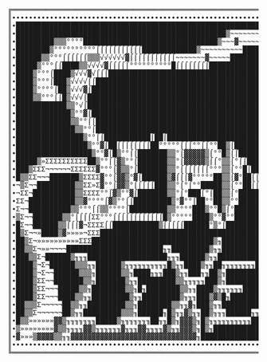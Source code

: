 <pre><kbd>
                                                                           
╔═════════════════════════════════════════════════════════════════════════╗
║∙∙∙∙∙∙∙∙∙∙∙∙∙∙∙∙∙∙∙∙∙∙∙∙∙∙∙∙∙∙∙∙∙∙∙∙∙∙∙∙∙∙∙∙∙∙∙∙∙∙∙∙∙∙∙∙∙∙∙∙∙∙∙∙∙∙∙∙∙∙∙∙∙║
║∙██████████████████████████████████████████████████████████████▒~~██████∙║
║∙██████████████████████████████████████████████████▒~~~~~~~~~~~~~███████∙║
║∙█████████▒▒▒°°°°████████████████████████████████▒~~~▓~~~~~~~~██████████∙║
║∙████████▒°°°°°°°°°°⌠⌠⌠⌠⌠⌠⌠⌠⌠⌠⌠█████████████▒~~~~~~~~~~█████████████████∙║
║∙██████▒▒°°°⌠⌠⌠⌠⌠⌠▒▒▒√√√√√√▓⌠⌠⌠⌠⌠⌠⌠⌠⌠⌠⌠~~~~~~~▓~~~~~████████████████████∙║
║∙█████▒°°°⌠⌠████▒▒√√√√▓⌠⌠⌠⌠⌠°°°°°°°°°°█⌠⌠⌠⌠⌠⌠⌠⌠█████████████████████████∙║
║∙████▒°°°⌠████▒√√√▓√⌠⌠⌠█████████████████████████████████████████████████∙║
║∙████▒°°°⌠███▒√√√√⌠⌠██████████████████████████████████████████████████⌠█∙║
║∙████▒°°°°⌠██▒√√√▓⌠█████████████████████████████████████████████████⌠⌠⌠█∙║
║∙████▒▒°°°⌠⌠█▒√√√⌠█████████████████████████████████████████████████⌠°▓⌠█∙║
║∙████████████▒▒°√⌠███████████████████████████████████████████████⌠°°°⌠██∙║
║∙█████████████▒°°▓⌠█████████████████████████████████████████████⌠°°▒⌠°██∙║
║∙█████████████▒▒°°⌠⌠███████████████████████████████████████████⌠°°▓▒⌠°██∙║
║∙██████████████▒▒°°⌠██████████████████████████████████████████⌠°°▓▒▒°°██∙║
║∙████████████████▒°°⌠⌠███████████⌠██⌠████████████████████████⌠▓°█▒▒⌠°███∙║
║∙█████████████████▒°°▓⌠██⌠⌠⌠⌠⌠⌠⌠⌠██°°°°°⌠⌠⌠°°⌠⌠°°██▒⌠████████⌠°██▒▒°°███∙║
║∙██████████████████▒°°▓⌠█▒°°⌠⌠███████▒▒°⌠▓▓▓▓▓▒⌠°°█▒⌠⌠██████⌠⌠°██▒▒°████∙║
║∙█████▒»ΣΣΣΣΣΣΣΣΣΣ██▒°°⌠⌠▓▒°°⌠███████▒▒°⌠▓▓▓▓▓▒⌠⌠°▒▒⌠°⌠⌠████⌠°°█▒▒⌠°████∙║
║∙███▒ΣΣΣ¬¬¬¬¬¬ΣΣΣΣΣΣ▓°°°⌠▓▒▒°⌠███████▒▒°⌠⌠⌠⌠⌠⌠⌠°°°▒▒⌠°°█⌠██⌠°°█▒▒▒▒°████∙║
║∙█▒▒ΣΣ¬¬¬███████▒ΣΣΣΣ▓°°⌠▓▓▒°▓⌠██████▒▓⌠⌠⌠▓°°°°°██▒▒⌠▓°██⌠⌠°°██▒▒°°█████∙║
║∙¬▒Σ¬¬█████████▒▒ΣΣ»Σ▓°°⌠▓▓▒°⌠⌠⌠⌠⌠███▒▒°⌠°⌠°°█████▒▒⌠°°██⌠⌠°██▒▒°°██████∙║
║∙¬ΣΣ¬██████████▒▒ΣΣΣΣ°°⌠▓▒°°▓⌠███████▒▒°⌠°███⌠°⌠██▒▒⌠°███████▒▒°°███████∙║
║∙ΣΣ¬███████████▒▒▓°°°°⌠▓▒°°⌠⌠█████████▒°▓°°⌠██°°██▒▒°°██████▒▒⌠°████████∙║
║∙Σ¬¬██████████▒▒°°°⌠⌠▒▒°°°°⌠█████████▒▒°°°°███▒°°█▒⌠°██████▒▒⌠°°████████∙║
║∙▒Σ¬¬███████▒▒°⌠⌠⌠⌠ΣΣ°°°⌠⌠⌠⌠⌠⌠⌠⌠⌠⌠⌠⌠█▒°°°°°████▒°°▓°°██████▒▒⌠°█████████∙║
║∙█Σ¬¬██████▒▒⌠⌠⌠▓¬ΣΣΣΣ⌠⌠███████████▒⌠⌠⌠⌠⌠██████°▒°⌠████████▒⌠⌠°█████████∙║
║∙█▒Σ¬¬»████▒▓»»»»¬ΣΣΣ██████████████████████████████████████▒█⌠⌠█████████∙║
║∙██▒Σ¬»»»»»»»»»»ΣΣΣ█████████████████████████████▒╖██████████████████████∙║
║∙██▒▒Σ¬»»¬¬¬¬███████████████████████╖╖█████████▒╖╖██████████████████████∙║
║∙███▒▒Σ¬██████▒╖╖╖███████████████████╖╖╖██████▒╖╖███████████╖╖╖╖╖╖╖╖╖╖██∙║
║∙████▒¬Σ¬██████▒▒▒╖╖██████▒╖╖╖╖╖╖╖╖╖╖█▒╖╖████▒╖╖██╖╖╖╖╖╖╖╖██▒╖╖█████▒╖╖╖▓║
║∙████▒¬Σ¬¬██████▒▒▒╖██████▒▒╖████╖╖╖███▒╖╖███╖╖██▒╖██████████▒╖██████▒▓╖╖║
║∙████▒ΣΣ¬¬███████▒▒╖███████▒╖╖█████████▒▒╖╖╖╖╖███▒╖██████████▒▓╖██████▒▓╖║
║∙████▒ΣΣ¬¬¬█████▒▒╖████████▒▒╖█╖████████▒▒╖╖████▒╖╖╖╖╖╖███████▒╖██████▒▒╖║
║∙████▒ΣΣ¬¬¬████▒▒╖╖█████████▒╖╖█████████▒╖╖╖███▒▓▒█╖██████████▒╖╖█████▒▓╖║
║∙██▒▒▒Σ¬¬¬¬¬██▒▒╖╖█████████▒▒╖████████▒▒╖╖▓╖███▒╖╖████████████▒▒╖████▒▒╖╖║
║∙██▒▒Σ¬¬¬¬¬¬██▒╖╖█████████▒▒▒╖██████╖█▒╖╖▓▒╖╖██▒╖╖╖██████╖╖███▒▒╖████▒╖╖▓║
║∙█▒▒»»»»»»▓▓▒╖╖╖╖╖╖╖█████▒╖╖╖╖╖╖╖██╖╖█▒╖▓▓▓▒╖█▒╖╖╖╖╖╖╖╖╖╖█████▒╖╖██▒╖╖██∙║
║∙▒»»»»»»»»▓▒▒╖╖╖╖▓▓▒╖╖╖╖╖╖▓╖╖╖▓▓╖╖╖╖▓▒╖╖▓▓▓▒╖█▒╖████████████▒╖╖╖╖╖╖╖████∙║
║∙▓»»»▒▓▓▓▓▒▒╖╖▓▓▓▓▓▓▓▓▓▓▓▓▓▓▓▓▓▓▓▓▓▓▓▓▓▓▓▓▓▓╖███████████████████████████∙║
║∙∙∙∙∙∙∙∙∙∙∙∙∙∙∙∙∙∙∙∙∙∙∙∙∙∙∙∙∙∙∙∙∙∙∙∙∙∙∙∙∙∙∙∙∙∙∙∙∙∙∙∙∙∙∙∙∙∙∙∙∙∙∙∙∙∙∙∙∙∙∙∙∙║
╚═════════════════════════════════════════════════════════════════════════╝
</kbd></pre>

<!-- 
<pre><kbd>
 ···ANTARES·DV·INFORMATION·FILE···LAST·REVISED·15-05-94···DONE·BY·ACCESS/ADV···

               · ·· ··· ─────────────────────────────── ··· ·· ·
         · ·· ··· ──────────────────────────────────────────── ··· ·· ·
             ┌╦═══╦┐ ┌╦═══╦┐ ┌╦═╦═╦┐ ┌╦═══╦┐ ┌╦═══╦┐ ┌╦═══╦┐ ┌╦═══╦┐
             ├╬═══╬┤ │║   ║│    ║    ├╬═══╬┤ │╠══╦╩┘ ├╬══    └╩═══╦┐
             └╩   ╩┘ └╩   ╩┘    ╩    └╩   ╩┘ └╩  ╚═┘ └╩═══╩┘ └╩═══╩┘
         · ·· ··· ──────────────··Future·Now·!··────────────── ··· ·· ·
               · ·· ··· ─────────────────────────────── ··· ·· ·

┌─·─··─·────·─────·─── · ──────·─────·─·─┐     ┌─·─·─────·──·────·──·──·──··──┐
│  oTHER PEoPLE WHo CLÆiM To BE ÆNTÆRES  │     ·   ∞ WαNT To CoNTαCT US ¿ ∞   │
·    MEMBER ÆRE MiSiNFoRMED oR STUPiD    ·     │         ↕ WRiTε Tφ ↕         ·
│                                        │     │                              ·
·         ÆCCESS /\/ OrGaNiZeR / CφDER   ·     ·    ≈ RUE DU MiLLENÆiRE 3 ≈   │
·    WHiTE TiGER \/\ CφDER               ·     │      ≈ 7080.FRÆMERiES ≈      ·
│          CoBRÆ /\/ WoRLD HQ SYSoP      │     ·         ► BεLGiUM ◄          │
·      WonderBoy \/\ MuSiCiAn            ·     │                              │
└──·─···───·─────·──── · ───────·─·──────┘     └─···───·──·──·──────·───────·─┘
  ► ► ► We Are STill Looking For New Members æ Contact Us If Interrested ◄ ◄ ◄

     -=·/\·=> ElecTroNiCs MAiL SuPPoRt   2 : 2 9 3 / 2 8 0 3 . 3 <=·/\·=-

► ► ► ► ►   A N T A R E S  D V    D i S T R i B U T i O N    S i T E  ◄ ◄ ◄ ◄ ◄
┌────────────────────┬─────────────────┬──────────────────┬───────────────────┐
│    BφÆRD NÆME      │      SYSoP      │  QUÆLiFiCÆTioN   │  The MÆGiC NUMBÆZ │
├────────────────────┼─────────────────┼──────────────────┼───────────────────┤
├··UlTiMÆT·BBS·······│··CoBRÆ··········│·ÆNTÆRES·DV··WHQ··│··+32-2-375.56.51··┤
├··ViRTUÆL·ÆCCESS····│··DÆViD·↔·BERT···│···WaLLoNiE HQ····│··+32-69-45.51.77··┤
├··MySTiCal·ThiEveS··│··TemPest········│···FlandreZ HQ····│··+32-9-220.13.54··┤
├··MulTiNet·II·······│··LiVinG NaTuRe··│·····DiSTSiTE·····│··+32-50-36.33.96··┤
├··CaRRieR·Of·BeLiEf·│··Dr·Shinto······│·····DiSTSiTE·····│··+32-50-34.04.28··┤
├··LandScape·BBS·····│··The SQueeZe····│·····DiSTSiTE·····│··+32-2-757.07.76··┤
├··MulTiNet·IV·······│··CHRiS··········│·····DiSTSiTE·····│··+32-59-51.57.32··┤
├··DataCom·II········│··Fαß············│·····DiSTSiTE·····│··+32-71-47.22.86··┤
└────────────────────┴─────────────────┴──────────────────┴───────────────────┘
►►►►►►► ► ► ► ► ►  D·i·S·T·S·i·T·e  A·l·W·a·y·S  W·a·n·T·e·D  ◄ ◄ ◄ ◄ ◄ ◄◄◄◄◄◄◄
</kbd></pre>
-->

<!--
### Hi there 👋

**Termplexed/Termplexed** is a ✨ _special_ ✨ repository because its `README.md` (this file) appears on your GitHub profile.

Here are some ideas to get you started:

- 🔭 I’m currently working on ...
- 🌱 I’m currently learning ...
- 👯 I’m looking to collaborate on ...
- 🤔 I’m looking for help with ...
- 💬 Ask me about ...
- 📫 How to reach me: ...
- 😄 Pronouns: ...
- ⚡ Fun fact: ...
-->
